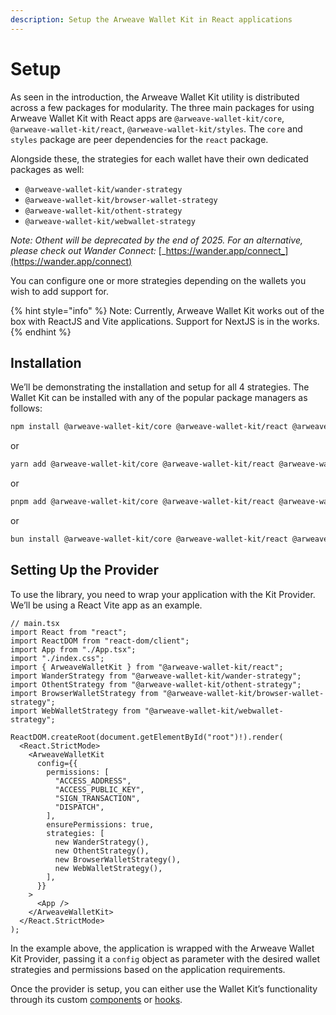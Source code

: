 ```yaml
---
description: Setup the Arweave Wallet Kit in React applications
---
```


# Setup

As seen in the introduction, the Arweave Wallet Kit utility is distributed across a few packages for modularity. The three main packages for using Arweave Wallet Kit with React apps are `@arweave-wallet-kit/core`, `@arweave-wallet-kit/react`, `@arweave-wallet-kit/styles`. The `core` and `styles` package are peer dependencies for the `react` package.

Alongside these, the strategies for each wallet have their own dedicated packages as well:

* `@arweave-wallet-kit/wander-strategy`
* `@arweave-wallet-kit/browser-wallet-strategy`
* `@arweave-wallet-kit/othent-strategy`
* `@arweave-wallet-kit/webwallet-strategy`

_Note: Othent will be deprecated by the end of 2025.  For an alternative, please check out Wander Connect:_ [_https://wander.app/connect_](https://wander.app/connect)

You can configure one or more strategies depending on the wallets you wish to add support for.

{% hint style="info" %}
Note: Currently, Arweave Wallet Kit works out of the box with ReactJS and Vite applications. Support for NextJS is in the works.
{% endhint %}

## Installation

We’ll be demonstrating the installation and setup for all 4 strategies. The Wallet Kit can be installed with any of the popular package managers as follows:

```sh
npm install @arweave-wallet-kit/core @arweave-wallet-kit/react @arweave-wallet-kit/styles @arweave-wallet-kit/wander-strategy @arweave-wallet-kit/browser-wallet-strategy @arweave-wallet-kit/othent-strategy @arweave-wallet-kit/webwallet-strategy
```

or

```sh
yarn add @arweave-wallet-kit/core @arweave-wallet-kit/react @arweave-wallet-kit/styles @arweave-wallet-kit/wander-strategy @arweave-wallet-kit/browser-wallet-strategy @arweave-wallet-kit/othent-strategy @arweave-wallet-kit/webwallet-strategy
```

or

```sh
pnpm add @arweave-wallet-kit/core @arweave-wallet-kit/react @arweave-wallet-kit/styles @arweave-wallet-kit/wander-strategy @arweave-wallet-kit/browser-wallet-strategy @arweave-wallet-kit/othent-strategy @arweave-wallet-kit/webwallet-strategy
```

or

```sh
bun install @arweave-wallet-kit/core @arweave-wallet-kit/react @arweave-wallet-kit/styles @arweave-wallet-kit/wander-strategy @arweave-wallet-kit/browser-wallet-strategy @arweave-wallet-kit/othent-strategy @arweave-wallet-kit/webwallet-strategy
```

## Setting Up the Provider

To use the library, you need to wrap your application with the Kit Provider. We’ll be using a React Vite app as an example.

```tsx
// main.tsx
import React from "react";
import ReactDOM from "react-dom/client";
import App from "./App.tsx";
import "./index.css";
import { ArweaveWalletKit } from "@arweave-wallet-kit/react";
import WanderStrategy from "@arweave-wallet-kit/wander-strategy";
import OthentStrategy from "@arweave-wallet-kit/othent-strategy";
import BrowserWalletStrategy from "@arweave-wallet-kit/browser-wallet-strategy";
import WebWalletStrategy from "@arweave-wallet-kit/webwallet-strategy";

ReactDOM.createRoot(document.getElementById("root")!).render(
  <React.StrictMode>
    <ArweaveWalletKit
      config={{
        permissions: [
          "ACCESS_ADDRESS",
          "ACCESS_PUBLIC_KEY",
          "SIGN_TRANSACTION",
          "DISPATCH",
        ],
        ensurePermissions: true,
        strategies: [
          new WanderStrategy(),
          new OthentStrategy(),
          new BrowserWalletStrategy(),
          new WebWalletStrategy(),
        ],
      }}
    >
      <App />
    </ArweaveWalletKit>
  </React.StrictMode>
);
```

In the example above, the application is wrapped with the Arweave Wallet Kit Provider, passing it a `config` object as parameter with the desired wallet strategies and permissions based on the application requirements.

Once the provider is setup, you can either use the Wallet Kit’s functionality through its custom [components](connect-button.md) or [hooks](hooks.md).
